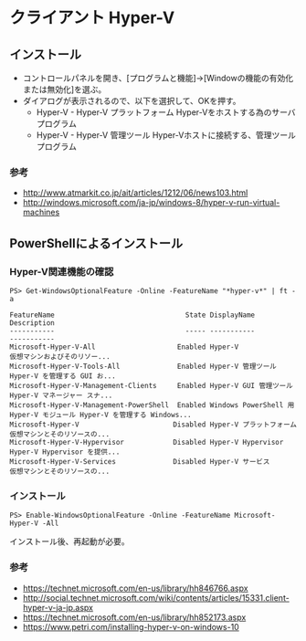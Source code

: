 ﻿# クライアント Hyper-V


## インストール

- コントロールパネルを開き、[プログラムと機能]→[Windowの機能の有効化または無効化]を選ぶ。
- ダイアログが表示されるので、以下を選択して、OKを押す。
  - Hyper-V - Hyper-V プラットフォーム Hyper-Vをホストする為のサーバプログラム
  - Hyper-V - Hyper-V 管理ツール Hyper-Vホストに接続する、管理ツールプログラム

### 参考

- http://www.atmarkit.co.jp/ait/articles/1212/06/news103.html
- http://windows.microsoft.com/ja-jp/windows-8/hyper-v-run-virtual-machines

## PowerShellによるインストール


### Hyper-V関連機能の確認

```clike
PS> Get-WindowsOptionalFeature -Online -FeatureName "*hyper-v*" | ft -a

FeatureName                                State DisplayName                              Description
-----------                                ----- -----------                              -----------
Microsoft-Hyper-V-All                    Enabled Hyper-V                                  仮想マシンおよびそのリソー...
Microsoft-Hyper-V-Tools-All              Enabled Hyper-V 管理ツール                       Hyper-V を管理する GUI お...
Microsoft-Hyper-V-Management-Clients     Enabled Hyper-V GUI 管理ツール                   Hyper-V マネージャー スナ...
Microsoft-Hyper-V-Management-PowerShell  Enabled Windows PowerShell 用 Hyper-V モジュール Hyper-V を管理する Windows...
Microsoft-Hyper-V                       Disabled Hyper-V プラットフォーム                 仮想マシンとそのリソースの...
Microsoft-Hyper-V-Hypervisor            Disabled Hyper-V Hypervisor                       Hyper-V Hypervisor を提供...
Microsoft-Hyper-V-Services              Disabled Hyper-V サービス                         仮想マシンとそのリソースの...
```

### インストール

```clike
PS> Enable-WindowsOptionalFeature -Online -FeatureName Microsoft-Hyper-V -All
```

インストール後、再起動が必要。

### 参考

- https://technet.microsoft.com/en-us/library/hh846766.aspx
- http://social.technet.microsoft.com/wiki/contents/articles/15331.client-hyper-v-ja-jp.aspx
- https://technet.microsoft.com/en-us/library/hh852173.aspx
- https://www.petri.com/installing-hyper-v-on-windows-10
